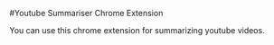 #Youtube Summariser Chrome Extension

You can use this chrome extension for summarizing youtube videos.
